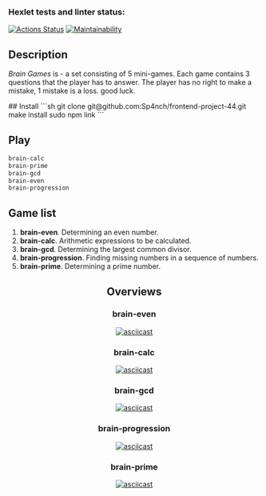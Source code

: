 ### Hexlet tests and linter status:
[![Actions Status](https://github.com/Sp4nch/frontend-project-44/workflows/hexlet-check/badge.svg)](https://github.com/Sp4nch/frontend-project-44/actions)
[![Maintainability](https://api.codeclimate.com/v1/badges/d2dd7ac97915b0b04fbf/maintainability)](https://codeclimate.com/github/Sp4nch/frontend-project-44/maintainability)
<h2><b>Description</b></h2>
<p><i>Brain Games</i> is - a set consisting of 5 mini-games. Each game contains 3 questions that the player has to answer. The player has no right to make a mistake, 1 mistake is a loss. good luck.</p>
## Install
```sh
git clone git@github.com:Sp4nch/frontend-project-44.git
make install
sudo npm link
```

## Play
```sh
brain-calc
brain-prime
brain-gcd
brain-even
brain-progression
```
<h2><b>Game list</b></h2>
<ol>
  <li><b>brain-even</b>. Determining an even number.</li>
  <li><b>brain-calc</b>. Arithmetic expressions to be calculated.</li>
  <li><b>brain-gcd</b>. Determining the largest common divisor.</li>
  <li><b>brain-progression</b>. Finding missing numbers in a sequence of numbers.</li>
  <li><b>brain-prime</b>. Determining a prime number.</li>
</ol>
<div align="center">
  <h2><b>Overviews</b></h2>
<h3><b>brain-even</b></h3>

[![asciicast](https://asciinema.org/a/SgfBLHGAN0gXqQIgUiJNUmD3b.svg)](https://asciinema.org/a/SgfBLHGAN0gXqQIgUiJNUmD3b)
<h3><b>brain-calc</b></h3>

[![asciicast](https://asciinema.org/a/DWTpONAPxujWL4fB8tp4MzsIe.svg)](https://asciinema.org/a/DWTpONAPxujWL4fB8tp4MzsIe)
<h3><b>brain-gcd</b></h3>

[![asciicast](https://asciinema.org/a/jDNeJBEXB9oFNJ9wgXIRBMPxQ.svg)](https://asciinema.org/a/jDNeJBEXB9oFNJ9wgXIRBMPxQ)
<h3><b>brain-progression</b></h3>

[![asciicast](https://asciinema.org/a/bUO4EEpSo23eRF4Ztd29H6vEQ.svg)](https://asciinema.org/a/bUO4EEpSo23eRF4Ztd29H6vEQ)
<h3><b>brain-prime</b></h3>

[![asciicast](https://asciinema.org/a/ueCiQJoe2G3kT4XYWv0bdSDL8.svg)](https://asciinema.org/a/ueCiQJoe2G3kT4XYWv0bdSDL8)
</div>